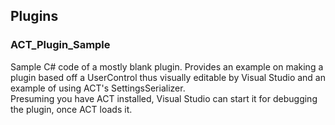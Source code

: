 ## Plugins
### ACT_Plugin_Sample
Sample C# code of a mostly blank plugin.  Provides an example on making a plugin based off a UserControl thus visually editable by Visual Studio and an example of using ACT's SettingsSerializer.  
Presuming you have ACT installed, Visual Studio can start it for debugging the plugin, once ACT loads it.
